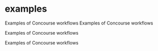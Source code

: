 # examples
Examples of Concourse workflows
Examples of Concourse workflows



Examples of Concourse workflows


Examples of Concourse workflows
